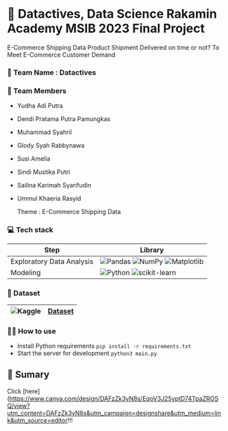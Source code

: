 
  # 📣 Datactives, Data Science Rakamin Academy MSIB 2023 Final Project
   E-Commerce Shipping Data Product Shipment Delivered on time or not? To Meet E-Commerce Customer Demand
   
### 🎏 Team Name : Datactives
### 💪 Team Members 
- Yudha Adi Putra
- Dendi Pratama Putra Pamungkas
- Muhammad Syahril
- Glody Syah Rabbynawa
- Susi Amelia
- Sindi Mustika Putri
- Sailina Karimah Syarifudin
- Ummul Khaeria Rasyid
  
  Theme : E-Commerce Shipping Data

### 💻 Tech stack
  |Step|Library|
  |---|---|
  |Exploratory Data Analysis|![Pandas](https://img.shields.io/badge/pandas-%23150458.svg?style=for-the-badge&logo=pandas&logoColor=white) ![NumPy](https://img.shields.io/badge/numpy-%23013243.svg?style=for-the-badge&logo=numpy&logoColor=white) ![Matplotlib](https://img.shields.io/badge/Matplotlib-%23ffffff.svg?style=for-the-badge&logo=Matplotlib&logoColor=black) |
  |Modeling|![Python](https://img.shields.io/badge/python-3670A0?style=for-the-badge&logo=python&logoColor=ffdd54)  ![scikit-learn](https://img.shields.io/badge/scikit--learn-%23F7931E.svg?style=for-the-badge&logo=scikit-learn&logoColor=white)|
 
### 📂 Dataset
|![Kaggle](https://img.shields.io/badge/Kaggle-035a7d?style=for-the-badge&logo=kaggle&logoColor=white)|[Dataset](https://www.kaggle.com/datasets/prachi13/customer-analytics/data)|
|---|---|

### 💁‍♀️ How to use

- Install Python requirements `pip install -r requirements.txt`
- Start the server for development `python3 main.py`

## 📣 Sumary
Click [here](https://www.canva.com/design/DAFzZk3yN8s/EqoV3J25yptD74TpaZROSQ/view?utm_content=DAFzZk3yN8s&utm_campaign=designshare&utm_medium=link&utm_source=editor!!!
